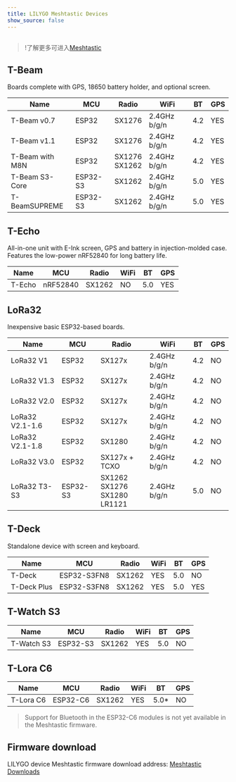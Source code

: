 ```yaml
---
title: LILYGO Meshtastic Devices
show_source: false
---
```

<!-- **[English](README.MD) | 中文** -->

<div style="width:100%; display:flex;justify-content: center;">

</div>

<!-- <div style="padding: 1em 0 0 0; display: flex; justify-content: center">
    <a target="_blank" style="margin: 1em;color: white; font-size: 0.9em; border-radius: 0.3em; padding: 0.5em 2em; background-color:rgb(63, 201, 28)" href="https://item.taobao.com/item.htm?id=846226367137">淘宝</a>
    <a target="_blank" style="margin: 1em;color: white; font-size: 0.9em; border-radius: 0.3em; padding: 0.5em 2em; background-color:rgb(63, 201, 28)" href="https://www.aliexpress.com/store/911876460">速卖通</a>
</div> -->
>!了解更多可进入[Meshtastic](https://meshtastic.org/docs/hardware/devices/lilygo/)

## T-Beam

Boards complete with GPS, 18650 battery holder, and optional screen.


| Name            | MCU      | Radio            | WiFi         | BT  | GPS  |
|-----------------|----------|------------------|--------------|-----|------|
| T-Beam v0.7     | ESP32    | SX1276           | 2.4GHz b/g/n | 4.2 | YES  |
| T-Beam v1.1     | ESP32    | SX1276           | 2.4GHz b/g/n | 4.2 | YES  |
| T-Beam with M8N | ESP32    | SX1276<br>SX1262 | 2.4GHz b/g/n | 4.2 | YES  |
| T-Beam S3-Core  | ESP32-S3 | SX1262           | 2.4GHz b/g/n | 5.0 | YES  |
| T-BeamSUPREME   | ESP32-S3 | SX1262           | 2.4GHz b/g/n | 5.0 | YES  |


## T-Echo
All-in-one unit with E-Ink screen, GPS and battery in injection-molded case. Features the low-power nRF52840 for long battery life.

| Name            | MCU      | Radio         | WiFi         | BT  | GPS  |
|-----------------|----------|---------------|--------------|-----|------|
| T-Echo          | nRF52840 | SX1262        | NO           | 5.0 | YES  |

## LoRa32 
Inexpensive basic ESP32-based boards.

| Name            | MCU   | Radio         | WiFi         | BT  | GPS  |
|-----------------|-------|---------------|--------------|-----|------|
| LoRa32 V1       | ESP32 | SX127x        | 2.4GHz b/g/n | 4.2 | NO   |
| LoRa32 V1.3     | ESP32 | SX127x        | 2.4GHz b/g/n | 4.2 | NO   |
| LoRa32 V2.0     | ESP32 | SX127x        | 2.4GHz b/g/n | 4.2 | NO   |
| LoRa32 V2.1-1.6 | ESP32 | SX127x        | 2.4GHz b/g/n | 4.2 | NO   |
| LoRa32 V2.1-1.8 | ESP32 | SX1280        | 2.4GHz b/g/n | 4.2 | NO   |
| LoRa32 V3.0     | ESP32 | SX127x + TCXO | 2.4GHz b/g/n | 4.2 | NO   |
| LoRa32 T3-S3    | ESP32-S3	|SX1262<br>SX1276<br>SX1280<br>LR1121|2.4GHz b/g/n | 5.0 | NO   |   


## T-Deck

Standalone device with screen and keyboard.

| Name            | MCU         | Radio         | WiFi         | BT  | GPS  |
|-----------------|-------------|---------------|--------------|-----|------|
| T-Deck          | ESP32-S3FN8 | SX1262        | YES          | 5.0 | NO   |
| T-Deck Plus     | ESP32-S3FN8 | SX1262        | YES          | 5.0 | YES  |

## T-Watch S3

| Name            | MCU         | Radio         | WiFi         | BT  | GPS  |
|-----------------|-------------|---------------|--------------|-----|------|
| T-Watch S3      | ESP32-S3    | SX1262        | YES          | 5.0 | NO   |


## T-Lora C6
| Name            | MCU         | Radio         | WiFi         | BT   | GPS  |
|-----------------|-------------|---------------|--------------|------|------|
| T-Lora C6       | ESP32-C6    | SX1262        | YES          | 5.0* | NO   |

>Support for Bluetooth in the ESP32-C6 modules is not yet available in the Meshtastic firmware.
## Firmware download

LILYGO device Meshtastic firmware download address: [Meshtastic Downloads](https://meshtastic.org/downloads/)

